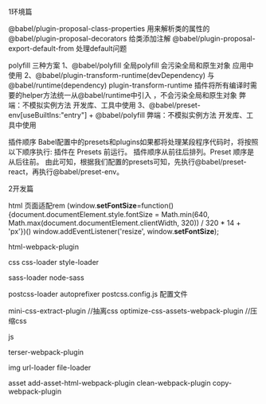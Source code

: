 1环境篇

@babel/plugin-proposal-class-properties 用来解析类的属性的
@babel/plugin-proposal-decorators 给类添加注解
@babel/plugin-proposal-export-default-from 处理default问题

polyfill 三种方案
1、@babel/polyfill  全局polyfill 会污染全局和原生对象 应用中使用
2、@babel/plugin-transform-runtime(devDependency) 与 @babel/runtime(dependency)
plugin-transform-runtime 插件将所有编译时需要的helper方法统一从@babel/runtime中引入 ，不会污染全局和原生对象
弊端：不模拟实例方法 开发库、工具中使用
3、@babel/preset-env[useBuiltIns:"entry"] + @babel/polyfill 弊端：不模拟实例方法 开发库、工具中使用

插件顺序
Babel配置中的presets和plugins如果都将处理某段程序代码时，将按照以下顺序执行:
插件在 Presets 前运行。 插件顺序从前往后排列。Preset 顺序是从后往前。
由此可知，根据我们配置的presets可知，先执行@babel/preset-react，再执行@babel/preset-env。

2开发篇



html 页面适配rem
<meta name="viewport" content="width=device-width,initial-scale=1.0,minimum-scale=1.0,maximum-scale=1,user-scalable=no"/>
(window.__setFontSize__=function(){document.documentElement.style.fontSize = Math.min(640, Math.max(document.documentElement.clientWidth, 320)) / 320 * 14 + 'px'})()
window.addEventListener('resize', window.__setFontSize__);

html-webpack-plugin

css
css-loader
style-loader

sass-loader
node-sass

postcss-loader
autoprefixer
postcss.config.js 配置文件

mini-css-extract-plugin //抽离css
optimize-css-assets-webpack-plugin //压缩css

js

terser-webpack-plugin


img
url-loader
file-loader

asset 
add-asset-html-webpack-plugin
clean-webpack-plugin
copy-webpack-plugin